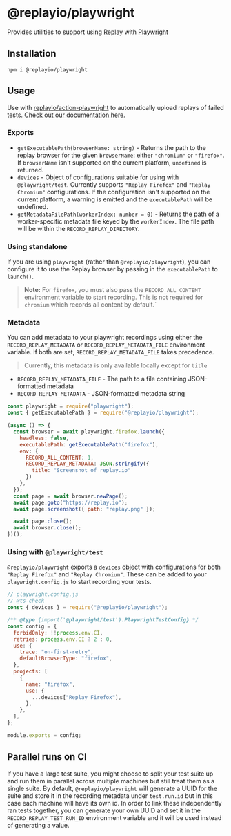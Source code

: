 # @replayio/playwright

Provides utilities to support using [Replay](https://replay.io) with [Playwright](https://playwright.dev)

## Installation

`npm i @replayio/playwright`

## Usage

Use with [replayio/action-playwright](https://github.com/Replayio/action-playwright) to automatically upload replays of failed tests. [Check out our documentation here.](https://docs.replay.io/docs/recording-playwright-b62474b5aadd49e2b0c44a7580b0617e#4f9d9bb360974bf7942f8edae8dcd742)

### Exports

- `getExecutablePath(browserName: string)` - Returns the path to the replay browser for the given `browserName`: either `"chromium"` or `"firefox"`. If `browserName` isn't supported on the current platform, `undefined` is returned.
- `devices` - Object of configurations suitable for using with `@playwright/test`. Currently supports `"Replay Firefox"` and `"Replay Chromium"` configurations. If the configuration isn't supported on the current platform, a warning is emitted and the `executablePath` will be undefined.
- `getMetadataFilePath(workerIndex: number = 0)` - Returns the path of a worker-specific metadata file keyed by the `workerIndex`. The file path will be within the `RECORD_REPLAY_DIRECTORY`.

### Using standalone

If you are using `playwright` (rather than `@replayio/playwright`), you can configure it to use the Replay browser by passing in the `executablePath` to `launch()`.

> **Note:** For `firefox`, you must also pass the `RECORD_ALL_CONTENT` environment variable to start recording. This is not required for `chromium` which records all content by default.`

### Metadata

You can add metadata to your playwright recordings using either the `RECORD_REPLAY_METADATA` or `RECORD_REPLAY_METADATA_FILE` environment variable. If both are set, `RECORD_REPLAY_METADATA_FILE` takes precedence.

> Currently, this metadata is only available locally except for `title`

- `RECORD_REPLAY_METADATA_FILE` - The path to a file containing JSON-formatted metadata
- `RECORD_REPLAY_METADATA` - JSON-formatted metadata string

```js
const playwright = require("playwright");
const { getExecutablePath } = require("@replayio/playwright");

(async () => {
  const browser = await playwright.firefox.launch({
    headless: false,
    executablePath: getExecutablePath("firefox"),
    env: {
      RECORD_ALL_CONTENT: 1,
      RECORD_REPLAY_METADATA: JSON.stringify({
        title: "Screenshot of replay.io"
      })
    },
  });
  const page = await browser.newPage();
  await page.goto("https://replay.io");
  await page.screenshot({ path: "replay.png" });

  await page.close();
  await browser.close();
})();
```

### Using with `@playwright/test`

`@replayio/playwright` exports a `devices` object with configurations for both `"Replay Firefox"` and `"Replay Chromium"`. These can be added to your `playwright.config.js` to start recording your tests.

```js
// playwright.config.js
// @ts-check
const { devices } = require("@replayio/playwright");

/** @type {import('@playwright/test').PlaywrightTestConfig} */
const config = {
  forbidOnly: !!process.env.CI,
  retries: process.env.CI ? 2 : 0,
  use: {
    trace: "on-first-retry",
    defaultBrowserType: "firefox",
  },
  projects: [
    {
      name: "firefox",
      use: {
        ...devices["Replay Firefox"],
      },
    },
  ],
};

module.exports = config;
```

## Parallel runs on CI

If you have a large test suite, you might choose to split your test suite up and run them in parallel across multiple machines but still treat them as a single suite. By default, `@replayio/playwright` will generate a UUID for the suite and store it in the recording metadata under `test.run.id` but in this case each machine will have its own id. In order to link these independently ran tests together, you can generate your own UUID and set it in the `RECORD_REPLAY_TEST_RUN_ID` environment variable and it will be used instead of generating a value.
